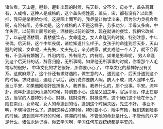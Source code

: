 诸位看，天山遯，遯卦，遯卦出现的时候，先天卦，父不全，母亦半，盖头高耳有，人成格，这种人是成格的，这个盖头呢姓高，盖头，宋，都有没有? 以此类推，我只是举例给你听。这是图上面写的，我尽量让你读出来，因为你力灵机会看啊，有险有阻，劳多功是，这个成格的人不是这样子，劳多功少，半母又多病，中年失官，以前图上面写的是，酒楼是以前的饭馆，现在就讲的餐饮，我把它改掉了，以前是酒楼啊，青楼餐饮吉。女命逢之，女人命逢到的时候，特别注意，中年丧偶。后天卦，这个中年丧偶，诸位知道什么样子。女孩子的命逢到后天卦，天山遯的时候，女命呢，夫先失，丈夫先走，辛劳成家，就变成他一个人了，就不会再有，不会再有婚姻了。外阻内险，外有阻力，内有险，如果是男命呢， 男人命逢到这个后天卦的话，辞官归隐，无所事啊。如果他无所事事的时候，你看那个人毛笔写的很好， 中华文化的才艺很好，那你要小心了， 中华文化的精神好没有关系。这就麻烦了。这个卦还有求财遇险，做生意的人，遇到这个，后天卦遇到这个的时候，求财遇险，遇险了以后，我们说你要防人啊，防人不成，防人照样不成，渔业平安，如果他刚刚好是捕鱼人，我养鱼，我养什么的，那个没事。平安。流年卦，流年卦逢到天山遯的时候，特别要小心，这是父凶之年，官运平淡，停止在那边，当官的人要特别小心。财禄，钱财没有。财禄没有。这个我们这个险在什么?险在南山，女命呢，女人的命逢到的话，逢到这个时候夫凶，先生不好， 事业不明，不晓得做什么了。遇到这种占的时候，特别要小心，险中有险，我们遇到险事的时候，遇到流年不好的时候，停滞的时候，不管他的命卦是什么，不管他的八字是什么，诸位永远记得，你去学习啊，学习任何东西统统都是平安的。